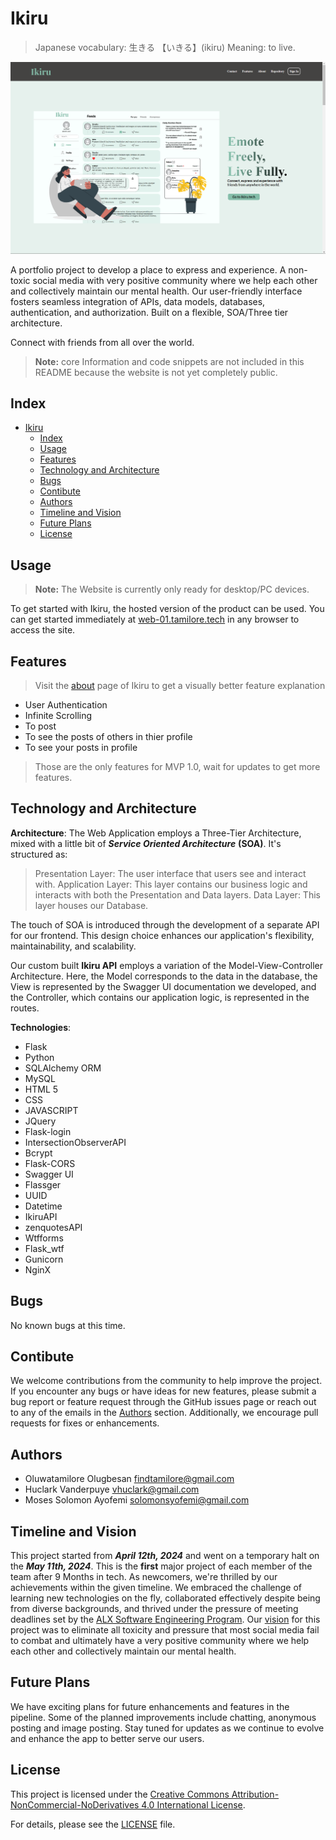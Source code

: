 # Ikiru
> Japanese vocabulary: 生きる 【いきる】(ikiru) Meaning: to live.

![About.png](web_app/static/images/about_page.png)

A portfolio project to develop a place to express and experience. A non-toxic social media with very positive community where we help each other and collectively maintain our mental health.
Our user-friendly interface fosters seamless integration of APIs, data models, databases, authentication, and authorization. Built on a flexible, SOA/Three tier architecture.

Connect with friends from all over the world.
> **Note:** core Information and code snippets are not included in this README because the website is not yet completely public.

## Index

- [Ikiru](#ikiru)
  - [Index](#index)
  - [Usage](#usage)
  - [Features](#features)
  - [Technology and Architecture](#technology-and-architecture)
  - [Bugs](#bugs)
  - [Contibute](#contibute)
  - [Authors](#authors)
  - [Timeline and Vision](#timeline-and-vision)
  - [Future Plans](#future-plans)
  - [License](#license)

## Usage

> **Note:** The Website is currently only ready for desktop/PC devices.

To get started with Ikiru, the hosted version of the product can be used. You can get started immediately at [web-01.tamilore.tech](http://web-01.tamilore.tech) in any browser to access the site.

## Features

> Visit the [about](http://web-01.tamilore.tech/about) page of Ikiru to get a visually better feature explanation

- User Authentication
- Infinite Scrolling
- To post
- To see the posts of others in thier profile
- To see your posts in profile

> Those are the only features for MVP 1.0, wait for updates to get more features.

## Technology and Architecture

**Architecture**:
The Web Application employs a Three-Tier Architecture, mixed with a little bit of ***Service Oriented Architecture*** **(SOA)**. It's structured as:

> Presentation Layer: The user interface that users see and interact with.
> Application Layer: This layer contains our business logic and interacts with both the Presentation and Data layers.
> Data Layer: This layer houses our Database.

The touch of SOA is introduced through the development of a separate API for our frontend. This design choice enhances our application's flexibility, maintainability, and scalability.

Our custom built **Ikiru API** employs a variation of the Model-View-Controller Architecture. Here, the Model corresponds to the data in the database, the View is represented by the Swagger UI documentation we developed, and the Controller, which contains our application logic, is represented in the routes.

**Technologies**:

- Flask
- Python
- SQLAlchemy ORM
- MySQL
- HTML 5
- CSS
- JAVASCRIPT
- JQuery
- Flask-login
- IntersectionObserverAPI
- Bcrypt
- Flask-CORS
- Swagger UI
- Flassger
- UUID
- Datetime
- IkiruAPI
- zenquotesAPI
- Wtfforms
- Flask_wtf
- Gunicorn
- NginX

## Bugs

No known bugs at this time.

## Contibute

We welcome contributions from the community to help improve the project. If you encounter any bugs or have ideas for new features, please submit a bug report or feature request through the GitHub issues page or reach out to any of the emails in the [Authors](#authors) section. Additionally, we encourage pull requests for fixes or enhancements.

## Authors

- Oluwatamilore Olugbesan <findtamilore@gmail.com>
- Huclark Vanderpuye <vhuclark@gmail.com>
- Moses Solomon Ayofemi <solomonsyofemi@gmail.com>

## Timeline and Vision

This project started from ***April 12th, 2024*** and went on a temporary halt on the ***May 11th, 2024***.
This is the **first** major project of each member of the team after 9 Months in tech.
As newcomers, we're thrilled by our achievements within the given timeline. We embraced the challenge of learning new technologies on the fly, collaborated effectively despite being from diverse backgrounds, and thrived under the pressure of meeting deadlines set by the [ALX Software Engineering Program](https://www.alxafrica.com/). Our [vision](web-01.tamilore.tech/about/#about) for this project was to eliminate all toxicity and pressure that most social media fail to combat and ultimately have a very positive community where we help each other and collectively maintain our mental health.

## Future Plans

We have exciting plans for future enhancements and features in the pipeline. Some of the planned improvements include chatting, anonymous posting and  image posting. Stay tuned for updates as we continue to evolve and enhance the app to better serve our users.

## License

This project is licensed under the [Creative Commons Attribution-NonCommercial-NoDerivatives 4.0 International License](https://creativecommons.org/licenses/by-nc-nd/4.0/).

For details, please see the [LICENSE](LICENSE) file.
